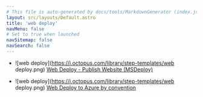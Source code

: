 ```yaml
---
# This file is auto-generated by docs/tools/MarkdownGenerator (index.js)
layout: src/layouts/Default.astro
title: 'web deploy'
navMenu: false
# Set to true when launched
navSitemap: false
navSearch: false
---
```


<ul>

<li>

![web deploy](https://i.octopus.com/library/step-templates/web deploy.png) [Web Deploy - Publish Website (MSDeploy)](/integrations/web-deploy/web-deploy-publish-website-(msdeploy))

</li>
        
<li>

![web deploy](https://i.octopus.com/library/step-templates/web deploy.png) [Web Deploy to Azure by convention](/integrations/web-deploy/web-deploy-to-azure-by-convention)

</li>
        
</ul>
